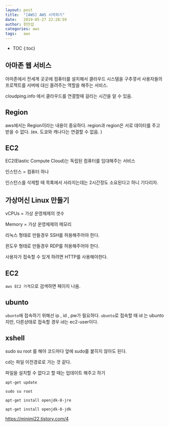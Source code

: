 ```yaml
---
layout: post
title:  "[AWS] AWS 시작하기"
date:   2019-05-27 22:28:59
author: 한만섭
categories: aws
tags:	aws
---
```


* TOC
{:toc}


## 아마존 웹 서비스 

아마존에서 전세계 곳곳에 컴퓨터를 설치해서 클라우드 시스템을 구추갷서 사용자들의 프로젝트를 서버에 대신 올려주는 역할을 해주는 서비스.



cloudping.info 에서 클라우드를 연결할때 걸리는 시간을 알 수 있음.


## Region

aws에서는 Region이라는 내용이 중요하다.
region과 region은 서로 데이터를 주고 받을 수 없다. (ex. 도쿄와 캐나다는 연결할 수 없음. )

## EC2

EC2(Elastic Compute Cloud)는 독립된 컴퓨터를 임대해주는 서비스 

인스턴스 = 컴퓨터 하나 

인스턴스를 삭제할 때 목록에서 사라지는데는 2시간정도 소요된다고 하니 기다리자.


## 가상머신 Linux 만들기

vCPUs = 가상 운영체제의 갯수 

Memory = 가상 운영체제의 메모리 

리눅스 형태로 만들경우 SSH를 허용해주어야 한다. 

윈도우 형태로 만들경우 RDP를 허용해주어야 한다.

사용자가 접속할 수 있게 하려면 HTTP를 사용해야한다. 

## EC2

`aws EC2 가격`으로 검색하면 페이지 나옴.


## ubunto

`ubunto`에 접속하기 위해선 ip , id , pw가 필요하다. 
`ubunto`로 접속할 때 id 는 ubunto 지만, 다른상태로 접속할 경우 id는 ec2-user이다.


## xshell 

sudo su root 를 해야 코드마다 앞에 sudo를 붙히지 않아도 된다. 

cd는 파일 이전경로로 가는 것 같다. 

파일을 설치할 수 없다고 할 때는 업데이트 해주고 하기 

`apt-get update`

`sudo su root`

`apt-get install openjdk-8-jre`

`apt-get install openjdk-8-jdk`

https://minimi22.tistory.com/4






